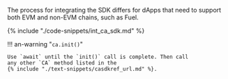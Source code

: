 The process for integrating the SDK differs for dApps that need to support both EVM and non-EVM chains, such as Fuel.


{% include "./code-snippets/int_ca_sdk.md" %}

!!! an-warning "`ca.init()`"

    Use `await` until the `init()` call is complete. Then call 
    any other `CA` method listed in the
    {% include "./text-snippets/casdkref_url.md" %}.
